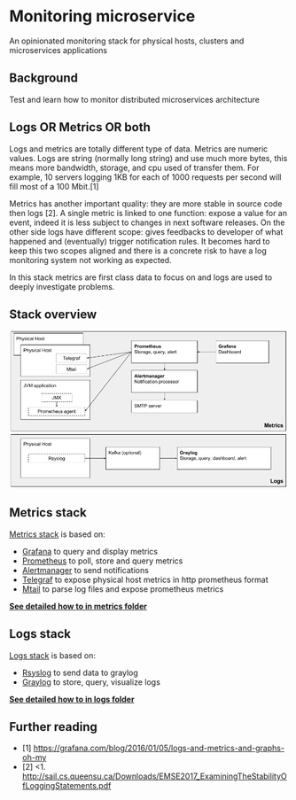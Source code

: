 # Monitoring microservice

An opinionated monitoring stack for physical hosts, clusters and microservices applications

## Background

Test and learn how to monitor distributed microservices architecture

## Logs OR Metrics OR both


Logs and metrics are totally different type of data. Metrics are numeric values. Logs are string (normally long string) and use much more bytes, this means more bandwidth, storage, and cpu used of transfer them. For example, 10 servers logging 1KB for each of 1000 requests per second will fill most of a 100 Mbit.[1]

Metrics has another important quality: they are more stable in source code then logs [2]. A single metric is linked to one function: expose a value for an event, indeed it is less subject to changes in next software releases.
On the other side logs have different scope: gives feedbacks to developer of what happened and (eventually) trigger notification rules. It becomes hard to keep this two scopes aligned and there is a concrete risk to have a log monitoring system not working as expected.

In this stack metrics are first class data to focus on and logs are used to deeply investigate problems.

## Stack overview

![Monitoring stack](./docs/monitoring-stack.png)


## Metrics stack

[Metrics stack](./metrics) is based on:

- [Grafana](https://grafana.com/) to query and display metrics 
- [Prometheus](http://prometheus.io) to poll, store and query metrics
- [Alertmanager](https://prometheus.io/docs/alerting/alertmanager/) to send notifications
- [Telegraf](https://docs.influxdata.com/telegraf) to expose physical host metrics in http prometheus format
- [Mtail](https://github.com/google/mtail) to parse log files and expose prometheus metrics

**[See detailed how to in metrics folder](./metrics)**

## Logs stack

[Logs stack](./logs) is based on:

- [Rsyslog](http://www.rsyslog.com/) to send data to graylog
- [Graylog](http://www.graylog.org) to store, query, visualize logs

**[See detailed how to in logs folder](./logs)**


## Further reading

- [1] <https://grafana.com/blog/2016/01/05/logs-and-metrics-and-graphs-oh-my>
- [2] <1.	http://sail.cs.queensu.ca/Downloads/EMSE2017_ExaminingTheStabilityOfLoggingStatements.pdf
>

